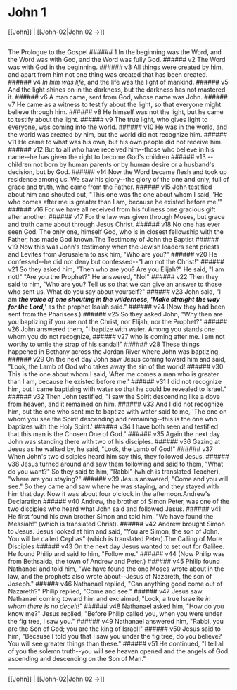 # John 1

[[John]] | [[John-02|John 02 →]]
***

The Prologue to the Gospel ###### 1 In the beginning was the Word, and the Word was with God, and the Word was fully God. ###### v2 The Word was with God in the beginning. ###### v3 All things were created by him, and apart from him not one thing was created that has been created. ###### v4 _In him was life_, and the life was the light of mankind. ###### v5 And the light shines on in the darkness, but the darkness has not mastered it. ###### v6 A man came, sent from God, whose name was John. ###### v7 He came as a witness to testify about the light, so that everyone might believe through him. ###### v8 He himself was not the light, but he came to testify about the light. ###### v9 The true light, who gives light to everyone, was coming into the world. ###### v10 He was in the world, and the world was created by him, but the world did not recognize him. ###### v11 He came to what was his own, but his own people did not receive him. ###### v12 But to all who have received him--those who believe in his name--he has given the right to become God's children ###### v13 --children not born by human parents or by human desire or a husband's decision, but by God. ###### v14 Now the Word became flesh and took up residence among us. We saw his glory--the glory of the one and only, full of grace and truth, who came from the Father. ###### v15 John testified about him and shouted out, "This one was the one about whom I said, 'He who comes after me is greater than I am, because he existed before me.'" ###### v16 For we have all received from his fullness one gracious gift after another. ###### v17 For the law was given through Moses, but grace and truth came about through Jesus Christ. ###### v18 No one has ever seen God. The only one, himself God, who is in closest fellowship with the Father, has made God known.The Testimony of John the Baptist ###### v19 Now this was John's testimony when the Jewish leaders sent priests and Levites from Jerusalem to ask him, "Who are you?" ###### v20 He confessed--he did not deny but confessed--"I am not the Christ!" ###### v21 So they asked him, "Then who are you? Are you Elijah?" He said, "I am not!" "Are you the Prophet?" He answered, "No!" ###### v22 Then they said to him, "Who are you? Tell us so that we can give an answer to those who sent us. What do you say about yourself?" ###### v23 John said, "I am **_the voice of one shouting in the wilderness, 'Make straight_** **_the way for the Lord,'_** as the prophet Isaiah said." ###### v24 (Now they had been sent from the Pharisees.) ###### v25 So they asked John, "Why then are you baptizing if you are not the Christ, nor Elijah, nor the Prophet?" ###### v26 John answered them, "I baptize with water. Among you stands one whom you do not recognize, ###### v27 who is coming after me. I am not worthy to untie the strap of his sandal!" ###### v28 These things happened in Bethany across the Jordan River where John was baptizing. ###### v29 On the next day John saw Jesus coming toward him and said, "Look, the Lamb of God who takes away the sin of the world! ###### v30 This is the one about whom I said, 'After me comes a man who is greater than I am, because he existed before me.' ###### v31 I did not recognize him, but I came baptizing with water so that he could be revealed to Israel." ###### v32 Then John testified, "I saw the Spirit descending like a dove from heaven, and it remained on him. ###### v33 And I did not recognize him, but the one who sent me to baptize with water said to me, 'The one on whom you see the Spirit descending and remaining--this is the one who baptizes with the Holy Spirit.' ###### v34 I have both seen and testified that this man is the Chosen One of God." ###### v35 Again the next day John was standing there with two of his disciples. ###### v36 Gazing at Jesus as he walked by, he said, "Look, the Lamb of God!" ###### v37 When John's two disciples heard him say this, they followed Jesus. ###### v38 Jesus turned around and saw them following and said to them, "What do you want?" So they said to him, "Rabbi" (which is translated Teacher), "where are you staying?" ###### v39 Jesus answered, "Come and you will see." So they came and saw where he was staying, and they stayed with him that day. Now it was about four o'clock in the afternoon.Andrew's Declaration ###### v40 Andrew, the brother of Simon Peter, was one of the two disciples who heard what John said and followed Jesus. ###### v41 He first found his own brother Simon and told him, "We have found the Messiah!" (which is translated Christ). ###### v42 Andrew brought Simon to Jesus. Jesus looked at him and said, "You are Simon, the son of John. You will be called Cephas" (which is translated Peter).The Calling of More Disciples ###### v43 On the next day Jesus wanted to set out for Galilee. He found Philip and said to him, "Follow me." ###### v44 (Now Philip was from Bethsaida, the town of Andrew and Peter.) ###### v45 Philip found Nathanael and told him, "We have found the one Moses wrote about in the law, and the prophets also wrote about--Jesus of Nazareth, the son of Joseph." ###### v46 Nathanael replied, "Can anything good come out of Nazareth?" Philip replied, "Come and see." ###### v47 Jesus saw Nathanael coming toward him and exclaimed, "Look, a true Israelite _in_ _whom there is no deceit!_" ###### v48 Nathanael asked him, "How do you know me?" Jesus replied, "Before Philip called you, when you were under the fig tree, I saw you." ###### v49 Nathanael answered him, "Rabbi, you are the Son of God; you are the king of Israel!" ###### v50 Jesus said to him, "Because I told you that I saw you under the fig tree, do you believe? You will see greater things than these." ###### v51 He continued, "I tell all of you the solemn truth--you will see heaven opened and the angels of God ascending and descending on the Son of Man."

***
[[John]] | [[John-02|John 02 →]]
